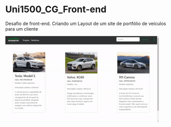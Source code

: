 # Uni1500_CG_Front-end
Desafio de front-end. Criando um Layout de um site de portfólio de veículos para um cliente

<p>
<img src="https://github.com/Higlik/Uni1500_CG_Front-end/blob/main/Assets/Img/Portifolio.gif" width="480" height="270">
</p>
